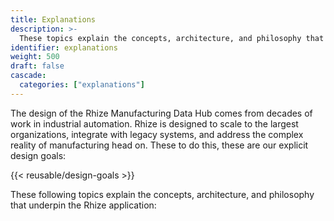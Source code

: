 ```yaml
---
title: Explanations
description: >-
  These topics explain the concepts, architecture, and philosophy that underpin the design of Rhize.
identifier: explanations
weight: 500
draft: false
cascade:
  categories: ["explanations"]
---
```



The design of the Rhize Manufacturing Data Hub comes from decades of work in industrial automation.
Rhize is designed to scale to the largest organizations, integrate with legacy systems, and address the complex reality of manufacturing head on.
These to do this, these are our explicit design goals:

{{< reusable/design-goals >}}

These following topics explain the concepts, architecture, and philosophy that underpin the Rhize application:

